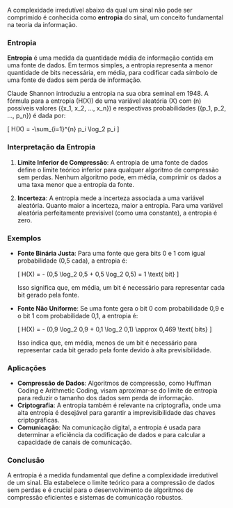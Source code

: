 A complexidade irredutível abaixo da qual um sinal não pode ser comprimido é conhecida como **entropia** do sinal, um conceito fundamental na teoria da informação.

### Entropia

**Entropia** é uma medida da quantidade média de informação contida em uma fonte de dados. Em termos simples, a entropia representa a menor quantidade de bits necessária, em média, para codificar cada símbolo de uma fonte de dados sem perda de informação.

Claude Shannon introduziu a entropia na sua obra seminal em 1948. A fórmula para a entropia \(H(X)\) de uma variável aleatória \(X\) com \(n\) possíveis valores \(\{x_1, x_2, ..., x_n\}\) e respectivas probabilidades \(\{p_1, p_2, ..., p_n\}\) é dada por:

\[ H(X) = -\sum_{i=1}^{n} p_i \log_2 p_i \]

### Interpretação da Entropia

1. **Limite Inferior de Compressão**: A entropia de uma fonte de dados define o limite teórico inferior para qualquer algoritmo de compressão sem perdas. Nenhum algoritmo pode, em média, comprimir os dados a uma taxa menor que a entropia da fonte.

2. **Incerteza**: A entropia mede a incerteza associada a uma variável aleatória. Quanto maior a incerteza, maior a entropia. Para uma variável aleatória perfeitamente previsível (como uma constante), a entropia é zero.

### Exemplos

- **Fonte Binária Justa**: Para uma fonte que gera bits 0 e 1 com igual probabilidade (0,5 cada), a entropia é:

  \[ H(X) = - (0,5 \log_2 0,5 + 0,5 \log_2 0,5) = 1 \text{ bit} \]

  Isso significa que, em média, um bit é necessário para representar cada bit gerado pela fonte.

- **Fonte Não Uniforme**: Se uma fonte gera o bit 0 com probabilidade 0,9 e o bit 1 com probabilidade 0,1, a entropia é:

  \[ H(X) = - (0,9 \log_2 0,9 + 0,1 \log_2 0,1) \approx 0,469 \text{ bits} \]

  Isso indica que, em média, menos de um bit é necessário para representar cada bit gerado pela fonte devido à alta previsibilidade.

### Aplicações

- **Compressão de Dados**: Algoritmos de compressão, como Huffman Coding e Arithmetic Coding, visam aproximar-se do limite de entropia para reduzir o tamanho dos dados sem perda de informação.
- **Criptografia**: A entropia também é relevante na criptografia, onde uma alta entropia é desejável para garantir a imprevisibilidade das chaves criptográficas.
- **Comunicação**: Na comunicação digital, a entropia é usada para determinar a eficiência da codificação de dados e para calcular a capacidade de canais de comunicação.

### Conclusão

A entropia é a medida fundamental que define a complexidade irredutível de um sinal. Ela estabelece o limite teórico para a compressão de dados sem perdas e é crucial para o desenvolvimento de algoritmos de compressão eficientes e sistemas de comunicação robustos.
